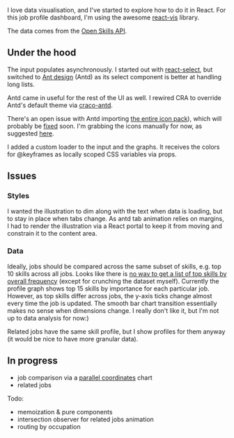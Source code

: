 I love data visualisation, and I've started to explore how to do it in React. For this job profile dashboard, I'm using the awesome [react-vis](https://uber.github.io/react-vis/) library.

The data comes from the [Open Skills API](https://github.com/workforce-data-initiative/skills-api).

## Under the hood

The input populates asynchronously. I started out with [react-select](https://github.com/JedWatson/react-select), but switched to [Ant design](https://ant.design/) (Antd) as its select component is better at handling long lists.

Antd came in useful for the rest of the UI as well. I rewired CRA to override Antd's default theme via [craco-antd](https://github.com/FormAPI/craco-antd).

There's an open issue with Antd importing [the entire icon pack](https://github.com/ant-design/ant-design/issues/12011)), which will probably be [fixed](https://github.com/ant-design/ant-design/issues/12011#issuecomment-433775872) soon. I'm grabbing the icons manually for now, as suggested [here](https://github.com/ant-design/ant-design/issues/12011#issuecomment-423470708).

I added a custom loader to the input and the graphs. It receives the colors for @keyframes as locally scoped CSS variables via props.

## Issues

### Styles

I wanted the illustration to dim along with the text when data is loading, but to stay in place when tabs change. As antd tab animation relies on margins, I had to render the illustration via a React portal to keep it from moving and constrain it to the content area.

### Data

Ideally, jobs should be compared across the same subset of skills, e.g. top 10 skills across all jobs. Looks like there is [no way to get a list of top skills by overall frequency](https://github.com/workforce-data-initiative/skills-api/issues/30) (except for crunching the dataset myself). Currently the profile graph shows top 15 skills by importance for each particular job. However, as top skills differ across jobs, the y-axis ticks change almost every time the job is updated. The smooth bar chart transition essentially makes no sense when dimensions change. I really don't like it, but I'm not up to data analysis for now:)

Related jobs have the same skill profile, but I show profiles for them anyway (it would be nice to have more granular data).

## In progress

- job comparison via a [parallel coordinates](https://uber.github.io/react-vis/documentation/other-charts/parallel-coordinates) chart
- related jobs

Todo:

- memoization & pure components
- intersection observer for related jobs animation
- routing by occupation
